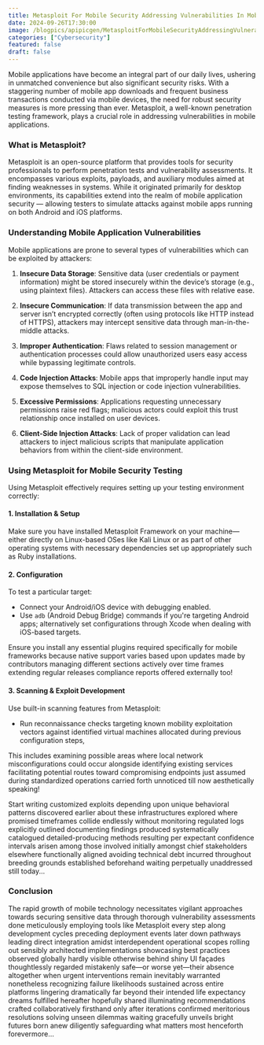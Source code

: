 ```yaml
---
title: Metasploit For Mobile Security Addressing Vulnerabilities In Mobile Applications
date: 2024-09-26T17:30:00
image: /blogpics/apipicgen/MetasploitForMobileSecurityAddressingVulnerabilitiesInMobileApplications-TPH5IGWCXM.jpg
categories: ["Cybersecurity"]
featured: false
draft: false
---
```

Mobile applications have become an integral part of our daily lives, ushering in unmatched convenience but also significant security risks. With a staggering number of mobile app downloads and frequent business transactions conducted via mobile devices, the need for robust security measures is more pressing than ever. Metasploit, a well-known penetration testing framework, plays a crucial role in addressing vulnerabilities in mobile applications.

### What is Metasploit?

Metasploit is an open-source platform that provides tools for security professionals to perform penetration tests and vulnerability assessments. It encompasses various exploits, payloads, and auxiliary modules aimed at finding weaknesses in systems. While it originated primarily for desktop environments, its capabilities extend into the realm of mobile application security — allowing testers to simulate attacks against mobile apps running on both Android and iOS platforms.

### Understanding Mobile Application Vulnerabilities

Mobile applications are prone to several types of vulnerabilities which can be exploited by attackers:

1. **Insecure Data Storage**: Sensitive data (user credentials or payment information) might be stored insecurely within the device’s storage (e.g., using plaintext files). Attackers can access these files with relative ease.
   
2. **Insecure Communication**: If data transmission between the app and server isn’t encrypted correctly (often using protocols like HTTP instead of HTTPS), attackers may intercept sensitive data through man-in-the-middle attacks.

3. **Improper Authentication**: Flaws related to session management or authentication processes could allow unauthorized users easy access while bypassing legitimate controls.

4. **Code Injection Attacks**: Mobile apps that improperly handle input may expose themselves to SQL injection or code injection vulnerabilities.

5. **Excessive Permissions**: Applications requesting unnecessary permissions raise red flags; malicious actors could exploit this trust relationship once installed on user devices.

6. **Client-Side Injection Attacks**: Lack of proper validation can lead attackers to inject malicious scripts that manipulate application behaviors from within the client-side environment.

### Using Metasploit for Mobile Security Testing

Using Metasploit effectively requires setting up your testing environment correctly:

#### 1. Installation & Setup
Make sure you have installed Metasploit Framework on your machine—either directly on Linux-based OSes like Kali Linux or as part of other operating systems with necessary dependencies set up appropriately such as Ruby installations.

#### 2. Configuration
To test a particular target:
- Connect your Android/iOS device with debugging enabled.
- Use `adb` (Android Debug Bridge) commands if you're targeting Android apps; alternatively set configurations through Xcode when dealing with iOS-based targets.
  
Ensure you install any essential plugins required specifically for mobile frameworks because native support varies based upon updates made by contributors managing different sections actively over time frames extending regular releases compliance reports offered externally too!

#### 3. Scanning & Exploit Development
Use built-in scanning features from Metasploit:
- Run reconnaissance checks targeting known mobility exploitation vectors against identified virtual machines allocated during previous configuration steps,
  
This includes examining possible areas where local network misconfigurations could occur alongside identifying existing services facilitating potential routes toward compromising endpoints just assumed during standardized operations carried forth unnoticed till now aesthetically speaking! 

Start writing customized exploits depending upon unique behavioral patterns discovered earlier about these infrastructures explored where promised timeframes collide endlessly without monitoring regulated logs explicitly outlined documenting findings produced systematically catalogued detailed-producing methods resulting per expectant confidence intervals arisen among those involved initially amongst chief stakeholders elsewhere functionally aligned avoiding technical debt incurred throughout breeding grounds established beforehand waiting perpetually unaddressed still today...

### Conclusion

The rapid growth of mobile technology necessitates vigilant approaches towards securing sensitive data through thorough vulnerability assessments done meticulously employing tools like Metasploit every step along development cycles preceding deployment events later down pathways leading direct integration amidst interdependent operational scopes rolling out sensibly architected implementations showcasing best practices observed globally hardly visible otherwise behind shiny UI façades thoughtlessly regarded mistakenly safe—or worse yet—their absence altogether when urgent interventions remain inevitably warranted nonetheless recognizing failure likelihoods sustained across entire platforms lingering dramatically far beyond their intended life expectancy dreams fulfilled hereafter hopefully shared illuminating recommendations crafted collaboratively firsthand only after iterations confirmed meritorious resolutions solving unseen dilemmas waiting gracefully unveils bright futures born anew diligently safeguarding what matters most henceforth forevermore…